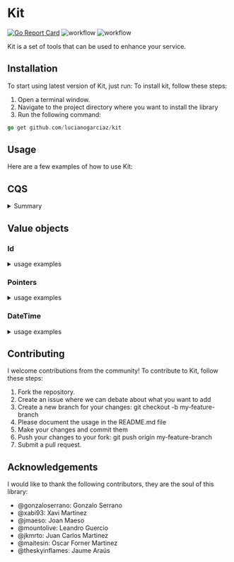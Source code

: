 # Kit
[![Go Report Card](https://goreportcard.com/badge/github.com/lucianogarciaz/kit)](https://goreportcard.com/report/github.com/lucianogarciaz/kit)
![workflow](https://github.com/lucianogarciaz/kit/actions/workflows/lint.yml/badge.svg)
![workflow](https://github.com/lucianogarciaz/kit/actions/workflows/test.yml/badge.svg)


Kit is a set of tools that can be used to enhance your service. 

## Installation
To start using latest version of Kit, just run:
To install kit, follow these steps:

1. Open a terminal window.
2. Navigate to the project directory where you want to install the library
3. Run the following command:
```go
go get github.com/lucianogarciaz/kit
```


## Usage
Here are a few examples of how to use Kit:
## CQS
<details>
<summary> Summary </summary>
Command-Query Separation (CQS) pattern is for handling command and queries in a software system. 
In CQS, commands and queries are separated into two distinct types of operations, each with its own interface and handler. 
While commands change the state of the system, queries retrieve data from the system without modifying it.

This pattern provides several benefits, including better code organization, easier testing, and improved scalability. By separating queries from commands, developers can focus on each type of operation separately and optimize their implementations for their specific use cases.

The cqs package provides a flexible way to handle queries by defining interfaces for queries, query handlers, 
and query result types.

Additionally, it provides a middleware function that allows developers to add additional
functionality to the query/command handling pipeline, such as caching or logging, without modifying the underlying query handler.
### Queries

<details> 
    <summary> explain more:</summary>

```go

var _ Query = &HelloQuery{}

// Define the Query type.
type HelloQuery struct {
	Id string
}

func (h HelloQuery) QueryName() string {
	return "hello_query"
}

var _ QueryHandler[HelloQuery, QueryResult] = &HelloQueryHandler{}

// Define the QueryHandler type.
type HelloQueryHandler struct {
	someRepo SomeRepository
}

// Implement the Handle method for the QueryHandler type.
func (h HelloQueryHandler) Handle(ctx context.Context, query HelloQuery) (QueryResult, error) {
	hello, err := h.someRepo.GetById(ctx, query.Id)
	if err != nil {
		return nil, err
	}

	return hello, nil
}

// implementation of a logger middlware
func LoggerMiddleware[Q Query, R QueryResult](log Logger) QueryHandlerMiddleware[Q, R] {
	return func(h QueryHandler[Q, R]) QueryHandler[Q, R] {
		return queryHandlerFunc[Q, R](func(ctx context.Context, query Q) (R, error) {
                        log.Info("you will see this message before the handle is called")
			result, err := h.Handle(ctx, query)
                        log.Info("you will see this message after the handle is called")
			if err != nil {
				log.Error(fmt.Errorf("something went wrong, %w", err))
				return result, err
			}

			log.Info(fmt.Sprintf("query: %s was executed correctly", query.QueryName()))
			return result, err
		})
	}
}

type Logger interface {
	Info(string)
	Error(error)
}

func qhMw[Q Query, R QueryResult](logger Logger) QueryHandlerMiddleware[Q, R] {
	return QueryHandlerMultiMiddleware(
    // Be careful ⚠️ the order of the mid. are important
		LoggerMiddleware[Q, R](logger),
	)
}

func main() {
	handler := HelloQueryHandler{}
	qh := qhMw[HelloQuery, QueryResult](JSONLogger{})(handler)

	result, err := qh.Handle(context.Background(), HelloQuery{Id: "some-id"})
	if err != nil {
		// do something
		return
	}
	// do something else
	_ = result
}

``` 

</details>

Additionally, it provides a middleware function that allows developers to add additional 
functionality to the query handling pipeline, such as caching or logging, without modifying the underlying query handler.

</details>

## Value objects
### Id
<details>

<summary>usage examples</summary>

```go
import (
    "github.com/lucianogarciaz/kit
)

func main() {
    id := kit.NewID()
    id.String()
}

```
</details>

### Pointers
<details>

<summary>usage examples</summary>


#### IntPtr
```go
func someOtherFunc(a *int) {
    // does something
}

func main() {
	someOtherFunc(IntPtr(123))
}
```

#### IntValue
```go
func pointerFunc() *int {
    var in = 123
    return &in
}

func someOtherFunc(a int) {
    // does something
}

func main() {
    someOtherFunc(IntValue(pointerFunc()))
}
```

#### Int32Ptr
```go
func someOtherFunc(a *int32) {
	// does something
}

func main() {
	someOtherFunc(Int32Ptr(3123))
}
```

#### Int32Value
```go
func pointerFunc() *int32 {
    var in int32 = 123
    return &in
}

func someOtherFunc(a int32) {
    // does something
}

func main() {
    someOtherFunc(Int32Value(pointerFunc()))
}
```

#### Int64Ptr
```go

func someOtherFunc(a *int64) {
	// does something
}

func main() {
	someOtherFunc(Int64Ptr(3123))
}
```
#### Int64Value
```go
func pointerFunc() *int64 {
	var in int64 = 123
	return &in
}

func someOtherFunc(a int64) {
	// does something
}

func main() {
	someOtherFunc(Int64Value(pointerFunc()))
}
```

#### Float32Ptr
```go

func someOtherFunc(a *float32) {
	// does something
}

func main() {
	someOtherFunc(Float32Ptr(123.2))
}
```

#### Float32Value
```go

func pointerFunc() *float32 {
	var in float32 = 123
	return &in
}

func someOtherFunc(a float32) {
	// does something
}

func main() {
	someOtherFunc(Float32Value(pointerFunc()))
}
```

#### Float64Ptr
```go
func someOtherFunc(a *float64) {
	// does something
}

func main() {
	someOtherFunc(Float64Ptr(123.2))
}
```

#### Float64Value
```go
func pointerFunc() *float64 {
	var in float64 = 123
	return &in
}

func someOtherFunc(a float64) {
	// does something
}

func main() {
	someOtherFunc(Float64Value(pointerFunc()))
}
```

#### BoolValue
```go
func pointerFunc() *bool {
    var in = true
    return &in
}

func someOtherFunc(a bool) {
    // does something
}

func main() {
    someOtherFunc(BoolValue(pointerFunc()))
}
```

#### BoolPtr
```go
func someOtherFunc(a *bool) {
    // does something
}

func main() {
	someOtherFunc(BoolPtr(true))
}
```

#### StringPtr
```go
func someOtherFunc(a *string) {
	// does something
}

func main() {
	someOtherFunc(StringPtr("some-string"))
}
```

### StringValue
```go

func pointerFunc() *string {
	var in = "something"
	return &in
}

func someOtherFunc(a string) {
	// does something
}

func main() {
	someOtherFunc(StringValue(pointerFunc()))
}
```

#### TimePtr
```go
func someOtherFunc(a *time.Time) {
	// does something
}

func main() {
	someOtherFunc(TimePtr(time.Now()))
}
```

#### TimeValue
```go
func pointerFunc() *time.Time {
	var in = time.Now()
	return &in
}

func someOtherFunc(a time.Time) {
	// does something
}

func main() {
	someOtherFunc(TimeValue(pointerFunc()))
}
```
</details>

### DateTime
<details>
<summary>usage examples</summary>

```go
func main() {
    dt := vo.DateTimeNow()
    
    dt.Format(time.RFC3339Nano)
    
    dt2 := vo.DateTimeNow()
    
    dt.Equal(dt2) //false
    
    dt.IsZero() //false
    
    err := dt.Scan(time.Now()) // err = false
    
    // implements marshalJSON
    bt, err := dt.MarshalJSON() //err = false

    var emptyDt vo.DateTime
    err = emptyDt.UnmarshalJSON(bt) //err = false
    emptyDt.Equal(dt) // true
}
```
</details>


## Contributing
I welcome contributions from the community! To contribute to Kit, follow these steps:

1. Fork the repository.
2. Create an issue where we can debate about what you want to add
3. Create a new branch for your changes: git checkout -b my-feature-branch
4. Please document the usage in the README.md file
5. Make your changes and commit them
6. Push your changes to your fork: git push origin my-feature-branch
7. Submit a pull request.


## Acknowledgements
I would like to thank the following contributors, they are the soul of this library:
* @gonzaloserrano: Gonzalo Serrano 
* @xabi93: Xavi Martinez
* @jmaeso: Joan Maeso
* @mountolive: Leandro Guercio
* @jkmrto: Juan Carlos Martinez
* @maitesin: Oscar Forner Martinez
* @theskyinflames: Jaume Araús
